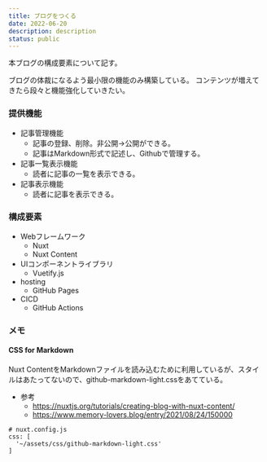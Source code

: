 ```yaml
---
title: ブログをつくる
date: 2022-06-20
description: description
status: public
---
```

本ブログの構成要素について記す。

ブログの体裁になるよう最小限の機能のみ構築している。
コンテンツが増えてきたら段々と機能強化していきたい。

### 提供機能  
- 記事管理機能
  - 記事の登録、削除。非公開→公開ができる。
  - 記事はMarkdown形式で記述し、Githubで管理する。
- 記事一覧表示機能
  - 読者に記事の一覧を表示できる。
- 記事表示機能
  - 読者に記事を表示できる。
### 構成要素
- Webフレームワーク
  - Nuxt
  - Nuxt Content
- UIコンポーネントライブラリ
  - Vuetify.js 
- hosting
  - GitHub Pages
- CICD
  - GitHub Actions
### メモ
#### CSS for Markdown
Nuxt ContentをMarkdownファイルを読み込むために利用しているが、スタイルはあたってないので、github-markdown-light.cssをあてている。
- 参考
  - https://nuxtjs.org/tutorials/creating-blog-with-nuxt-content/
  - https://www.memory-lovers.blog/entry/2021/08/24/150000
```
# nuxt.config.js
css: [
  '~/assets/css/github-markdown-light.css'
]
```
